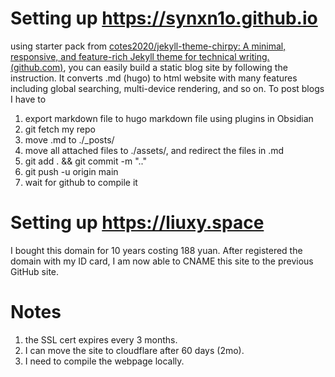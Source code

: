 # Setting up https://synxn1o.github.io

using starter pack from [cotes2020/jekyll-theme-chirpy: A minimal, responsive, and feature-rich Jekyll theme for technical writing. (github.com)](https://github.com/cotes2020/jekyll-theme-chirpy), you can easily build a static blog site by following the instruction.
It converts .md (hugo) to html website with many features including global searching, multi-device rendering, and so on.
To post blogs I have to
1. export markdown file to hugo markdown file using plugins in Obsidian
2. git fetch my repo
3. move .md to ./\_posts/
4. move all attached files to ./assets/, and redirect the files in .md
5. git add . && git commit -m ".."
6. git push -u origin main
7. wait for github to compile it

# Setting up https://liuxy.space
I bought this domain for 10 years costing 188 yuan. After registered the domain with my ID card, I am now able to CNAME this site to the previous GitHub site.

# Notes

1.  the SSL cert expires every 3 months.
2.  I can move the site to cloudflare after 60 days (2mo).
3.  I need to compile the webpage locally.
